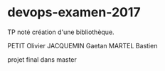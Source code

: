 # devops-examen-2017
TP noté création d'une bibliothèque.

PETIT Olivier
JACQUEMIN Gaetan
MARTEL Bastien

projet final dans master
